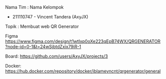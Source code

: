 Nama Tim : Nama Kelompok
- 211110747 - Vincent Tandera (AxyJX)

Topik : Membuat web QR Generator

Figma
https://www.figma.com/design/t1wtIxp0oXe223qEpB74WX/QRGENERATOR?node-id=0-1&t=24wSjbtdZxix79iR-1

Board:
https://github.com/users/AxyJX/projects/3

Docker:
https://hub.docker.com/repository/docker/iblamevncnt/qrgenerator/general
